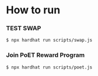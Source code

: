 # How to run

### TEST SWAP

```bash
$ npx hardhat run scripts/swap.js 
```

### Join PoET Reward Program

```bash
$ npx hardhat run scripts/poet.js 
```
